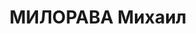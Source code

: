 ---
title: МИЛОРАВА Михаил
description: "Род. в 1907, Ланчхутский р-н, с. Нигоити, грузин. Род занятий: до ареста\
  \ начальник строительства новой шахты Тквибултреста. \n  Осужден Тройкой при НКВД\
  \ ГССР 09.11.1937. Мера наказания: расстрел с конфискацией личного имущества. Дата\
  \ расстрела: 10.11.1937"
---